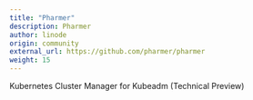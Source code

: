 ```yaml
---
title: "Pharmer"
description: Pharmer
author: linode
origin: community
external_url: https://github.com/pharmer/pharmer
weight: 15
---
```


Kubernetes Cluster Manager for Kubeadm (Technical Preview)
